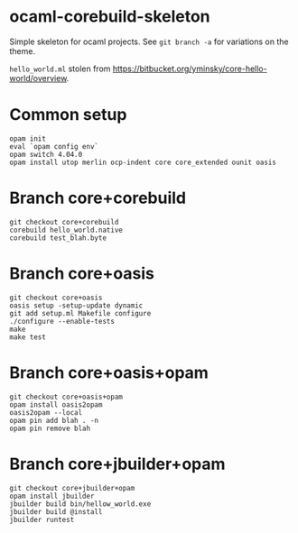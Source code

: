# ocaml-corebuild-skeleton

Simple skeleton for ocaml projects. See `git branch -a` for variations on the theme.

`hello_world.ml` stolen from https://bitbucket.org/yminsky/core-hello-world/overview.

# Common setup

```
opam init
eval `opam config env`
opam switch 4.04.0
opam install utop merlin ocp-indent core core_extended ounit oasis
```

# Branch core+corebuild

```
git checkout core+corebuild
corebuild hello_world.native
corebuild test_blah.byte
```

# Branch core+oasis

```
git checkout core+oasis
oasis setup -setup-update dynamic
git add setup.ml Makefile configure
./configure --enable-tests
make
make test
```

# Branch core+oasis+opam

```
git checkout core+oasis+opam
opam install oasis2opam
oasis2opam --local
opam pin add blah . -n
opam pin remove blah
```

# Branch core+jbuilder+opam

```
git checkout core+jbuilder+opam
opam install jbuilder
jbuilder build bin/hellow_world.exe
jbuilder build @install
jbuilder runtest
```

